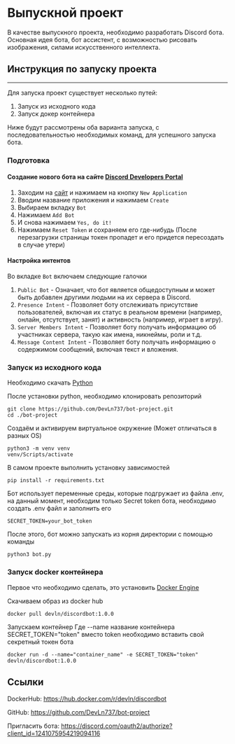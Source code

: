 # Выпускной проект

В качестве выпускного проекта, необходимо разработать Discord бота. Основная идея бота, бот ассистент, с возможностью рисовать изображения, силами искусственного интеллекта.
## Инструкция по запуску проекта
---
Для запуска проект существует несколько путей:
1. Запуск из исходного кода
2. Запуск докер контейнера

Ниже будут рассмотрены оба варианта запуска, с последовательностью необходимых команд, для успешного запуска бота.
### Подготовка
#### Создание нового бота на сайте [Discord Developers Portal](https://discord.com/developers/applications)

1. Заходим на [сайт](https://discord.com/developers/applications) и нажимаем на кнопку `New Application`
2. Вводим название приложения и нажимаем `Create`
3. Выбираем вкладку `Bot`
4. Нажимаем `Add Bot`
5. И снова нажимаем `Yes, do it!`
6. Нажимаем `Reset Token` и сохраняем его где-нибудь (После перезагрузки страницы токен пропадет и его придется пересоздать в случае утери)
#### Настройка интентов

Во вкладке `Bot` включаем следующие галочки
1. `Public Bot` - Означает, что бот является общедоступным и может быть добавлен другими людьми на их сервера в Discord.
2. `Presence Intent` - Позволяет боту отслеживать присутствие пользователей, включая их статус в реальном времени (например, онлайн, отсутствует, занят) и активность (например, играет в игру).
3. `Server Members Intent` - Позволяет боту получать информацию об участниках сервера, такую как имена, никнеймы, роли и т.д.
4. `Message Content Intent` - Позволяет боту получать информацию о содержимом сообщений, включая текст и вложения.
### Запуск из исходного кода

Необходимо скачать [Python](https://www.python.org/downloads/release/python-31011/)

После установки python, необходимо клонировать репозиторий
```
git clone https://github.com/DevLn737/bot-project.git
cd ./bot-project
```

Создаём и активируем виртуальное окружение (Может отличаться в разных OS)
```
python3 -m venv venv
venv/Scripts/activate
```

В самом проекте выполнить установку зависимостей 
```
pip install -r requirements.txt
```

Бот использует переменные среды, которые подгружает из файла .env, на данный момент, необходим только Secret token бота, необходимо создать .env файл и заполнить его
```
SECRET_TOKEN=your_bot_token
```

После этого, бот можно запускать из корня директории с помощью команды
```
python3 bot.py
```

### Запуск docker контейнера

Первое что необходимо сделать, это установить [Docker Engine](https://docs.docker.com/engine/install/)

Скачиваем образ из docker hub
```
docker pull devln/discordbot:1.0.0
```

Запускаем контейнер
Где --name название контейнера SECRET_TOKEN="token" вместо token необходимо вставить свой секретный токен бота
```
docker run -d --name="container_name" -e SECRET_TOKEN="token" devln/discordbot:1.0.0
```
Ссылки
---

DockerHub: <https://hub.docker.com/r/devln/discordbot>

GitHub: <https://github.com/DevLn737/bot-project>

Пригласить бота: <https://discord.com/oauth2/authorize?client_id=1241075954219094116>